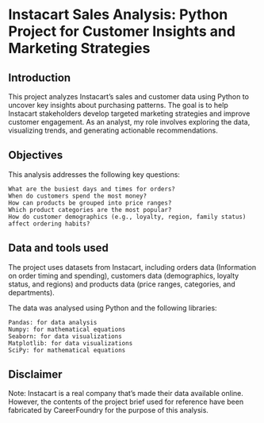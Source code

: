 # Instacart Sales Analysis: Python Project for Customer Insights and Marketing Strategies
## Introduction
This project analyzes Instacart’s sales and customer data using Python to uncover key insights about purchasing patterns. The goal is to help Instacart stakeholders develop targeted marketing strategies and improve customer engagement. As an analyst, my role involves exploring the data, visualizing trends, and generating actionable recommendations.

## Objectives

This analysis addresses the following key questions:

    What are the busiest days and times for orders?
    When do customers spend the most money?
    How can products be grouped into price ranges?
    Which product categories are the most popular?
    How do customer demographics (e.g., loyalty, region, family status) affect ordering habits?

## Data and tools used

The project uses datasets from Instacart, including orders data (Information on order timing and spending), customers data (demographics, loyalty status, and regions) and products data (price ranges, categories, and departments). 

The data was analysed using Python and the following libraries:

    Pandas: for data analysis
    Numpy: for mathematical equations
    Seaborn: for data visualizations
    Matplotlib: for data visualizations
    SciPy: for mathematical equations

## Disclaimer

Note: Instacart is a real company that’s made their data available online. However, the contents of the project brief used for reference have been fabricated by CareerFoundry for the purpose of this analysis.



